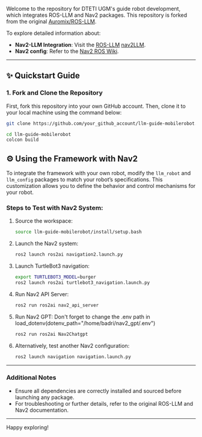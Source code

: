 Welcome to the repository for DTETI UGM's guide robot development, which integrates ROS-LLM and Nav2 packages. This repository is forked from the original [Auromix/ROS-LLM](https://github.com/Auromix/ROS-LLM).

To explore detailed information about:
- **Nav2-LLM Integration**: Visit the [ROS-LLM](https://github.com/Auromix/ROS-LLM)  [nav2LLM](https://github.com/sachinkum0009/nav2gpt).
- **Nav2 config**: Refer to the [Nav2 ROS Wiki](https://navigation.ros.org/).

---

## ✨ Quickstart Guide

### 1. Fork and Clone the Repository
First, fork this repository into your own GitHub account. Then, clone it to your local machine using the command below:

```bash
git clone https://github.com/your_github_account/llm-guide-mobilerobot.git
```

```bash
cd llm-guide-mobilerobot
colcon build
```

## ⚙️ Using the Framework with Nav2

To integrate the framework with your own robot, modify the `llm_robot` and `llm_config` packages to match your robot’s specifications. This customization allows you to define the behavior and control mechanisms for your robot.

### Steps to Test with Nav2 System:
1. Source the workspace:
   ```bash
   source llm-guide-mobilerobot/install/setup.bash
   ```

2. Launch the Nav2 system:
   ```bash
   ros2 launch ros2ai navigation2.launch.py
   ```

3. Launch TurtleBot3 navigation:
   ```bash
   export TURTLEBOT3_MODEL=burger
   ros2 launch ros2ai turtlebot3_navigation.launch.py
   ```

4. Run Nav2 API Server:
   ```bash
   ros2 run ros2ai nav2_api_server
   ```

5. Run Nav2 GPT:
   Don't forget to change the .env path in load_dotenv(dotenv_path="/home/badri/nav2_gpt/.env")
   ```bash
   ros2 run ros2ai Nav2Chatgpt
   ```

7. Alternatively, test another Nav2 configuration:
   ```bash
   ros2 launch navigation navigation.launch.py
   ```

---

### Additional Notes
- Ensure all dependencies are correctly installed and sourced before launching any package.
- For troubleshooting or further details, refer to the original ROS-LLM and Nav2 documentation.

---

Happy exploring!

